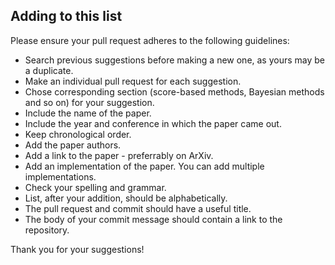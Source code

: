 
## Adding to this list

Please ensure your pull request adheres to the following guidelines:

- Search previous suggestions before making a new one, as yours may be a duplicate.
- Make an individual pull request for each suggestion.
- Chose corresponding section (score-based methods, Bayesian methods and so on) for your suggestion.
- Include the name of the paper.
- Include the year and conference in which the paper came out.
- Keep chronological order.
- Add the paper authors.
- Add a link to the paper - preferrably on ArXiv.
- Add an implementation of the paper. You can add multiple implementations.
- Check your spelling and grammar.
- List, after your addition, should be alphabetically.
- The pull request and commit should have a useful title.
- The body of your commit message should contain a link to the repository.

Thank you for your suggestions!